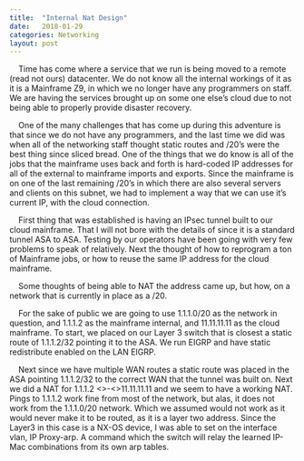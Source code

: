 ```yaml
---
title:  "Internal Nat Design"
date:   2018-01-29
categories: Networking
layout: post
---
```

&nbsp;&nbsp;&nbsp;&nbsp;Time has come where a service that we run is being moved to a remote (read not ours) datacenter. We do not know all the internal workings of it as it is a Mainframe Z9, in which we no longer have any programmers on staff. We are having the services brought up on some one else’s cloud due to not being able to properly provide disaster recovery.

&nbsp;&nbsp;&nbsp;&nbsp;One of the many challenges that has come up during this adventure is that since we do not have any programmers, and the last time we did was when all of the networking staff thought static routes and /20’s were the best thing since sliced bread. One of the things that we do know is all of the jobs that the mainframe uses back and forth is hard-coded IP addresses for all of the external to mainframe imports and exports. Since the mainframe is on one of the last remaining /20’s in which there are also several servers and clients on this subnet, we had to implement a way that we can use it’s current IP, with the cloud connection.

&nbsp;&nbsp;&nbsp;&nbsp;First thing that was established is having an IPsec tunnel built to our cloud mainframe. That I will not bore with the details of since it is a standard tunnel ASA to ASA. Testing by our operators have been going with very few problems to speak of relatively. Next the thought of how to reprogram a ton of Mainframe jobs, or how to reuse the same IP address for the cloud mainframe.

&nbsp;&nbsp;&nbsp;&nbsp;Some thoughts of being able to NAT the address came up, but how, on a network that is currently in place as a /20.

&nbsp;&nbsp;&nbsp;&nbsp;For the sake of public we are going to use 1.1.1.0/20 as the network in question, and 1.1.1.2 as the mainframe internal, and 11.11.11.11 as the cloud mainframe.
To start, we placed on our Layer 3 switch that is closest a static route of 1.1.1.2/32 pointing it to the ASA. We run EIGRP and have static redistribute enabled on the LAN EIGRP.

&nbsp;&nbsp;&nbsp;&nbsp;Next since we have multiple WAN routes a static route was placed in the ASA pointing 1.1.1.2/32 to the correct WAN that the tunnel was built on. Next we did a NAT for 1.1.1.2 <>-<>11.11.11.11 and we seem to have a working NAT. Pings to 1.1.1.2 work fine from most of the network, but alas, it does not work from the 1.1.1.0/20 network. Which we assumed would not work as it would never make it to be routed, as it is a layer two address. Since the Layer3 in this case is a NX-OS device, I was able to set on the interface vlan, IP Proxy-arp. A command which the switch will relay the learned IP-Mac combinations from its own arp tables.